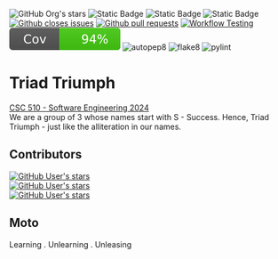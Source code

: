  ![GitHub Org's stars](https://img.shields.io/github/stars/SKS2024SE) ![Static Badge](https://img.shields.io/badge/License-MIT-green?style=flat) ![Static Badge](https://img.shields.io/badge/Language-Python-blue?style=flat&logo=python) ![Static Badge](https://img.shields.io/badge/Platform-Linux-green?style=flat&logo=linux)
[![Github closes issues](https://img.shields.io/github/issues-closed-raw/SKS2024SE/SE_2024)](https://github.com/SKS2024SE/SE_2024/issues?q=is%3Aissue+is%3Aclosed)
[![Github pull requests](https://img.shields.io/github/issues-pr/SKS2024SE/SE_2024)](https://github.com/SKS2024SE/SE_2024/pulls)
[![Workflow Testing](https://github.com/SKS2024SE/SE_2024/actions/workflows/python-app.yml/badge.svg)](https://github.com/SKS2024SE/SE_2024/actions/workflows/python-app.yml) ![Coverage Badge](https://github.com/SKS2024SE/SE_2024/raw/sanjaey/tests/coverage-badge.svg) ![autopep8](https://img.shields.io/badge/code%20style-autopep8-blue) ![flake8](https://img.shields.io/badge/lint-flake8-yellow) ![pylint](https://img.shields.io/badge/lint-pylint-brightgreen)


# Triad Triumph 
[CSC 510 - Software Engineering 2024](https://txt.github.io/se24fall/index.html) <br>
We are a group of 3 whose names start with S - Success. Hence, Triad Triumph - just like the alliteration in our names.

## Contributors 
[![GitHub User's stars](https://img.shields.io/github/stars/Ks-Weasley?logo=github&label=Krithika%20Swaminathan)](https://github.com/Ks-Weasley) <br>
[![GitHub User's stars](https://img.shields.io/github/stars/SandhiyaS24?logo=github&label=Sandhiya%20Shunmugavel)](https://github.com/SandhiyaS24) <br>
[![GitHub User's stars](https://img.shields.io/github/stars/Sanjaeyss?logo=github&label=Sanjaey%20Shunmuga%20Sundaram)](https://github.com/Sanjaeyss)

## Moto
Learning . Unlearning . Unleasing

